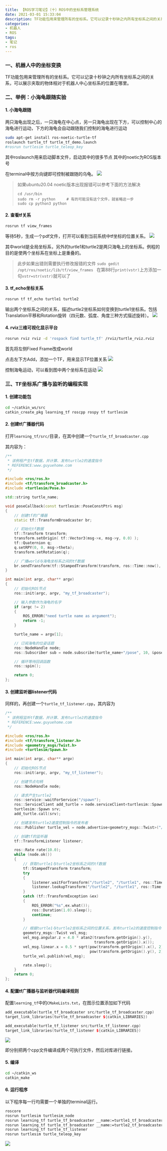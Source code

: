 ```yaml
---
title: 【ROS学习笔记】（十）ROS中的坐标系管理系统
date: 2021-03-01 15:33:04
description: TF功能包用来管理所有的坐标系。它可以记录十秒钟之内所有坐标系之间的关系，可以展示夹取的物体相对于机器人中心坐标系的位置在哪里。
categories:
- 机器人
- ROS
tags:
- 笔记
- ros
---
```


### 一、机器人中的坐标变换

TF功能包用来管理所有的坐标系。它可以记录十秒钟之内所有坐标系之间的关系，可以展示夹取的物体相对于机器人中心坐标系的位置在哪里。

### 二、举例：小海龟跟随实验

#### 1. 小海龟跟随

两只海龟出现之后，一只海龟在中心点，另一只海龟出现在下方，可以控制中心的海龟进行运动，下方的海龟会自动跟随我们控制的海龟进行运动

```bash
sudo apt-get install ros-noetic-turtle-tf
roslaunch turtle_tf turtle_tf_demo.launch
#rosrun turtlesim turtle_teleop_key
```
其中roslaunch用来启动脚本文件，启动其中的很多节点
其中的noetic为ROS版本号

在terminal中按方向键即可控制被跟随的乌龟。
![](https://img-blog.csdnimg.cn/20210301150223793.png?x-oss-process=image/watermark,type_ZmFuZ3poZW5naGVpdGk,shadow_10,text_aHR0cHM6Ly9ibG9nLmNzZG4ubmV0L3dlaXhpbl80NDU0MzQ2Mw==,size_16,color_FFFFFF,t_70)

> 如果ubuntu20.04 noetic版本出现报错可以参考下面的方法解决
> ```
> cd /usr/bin
> sudo rm -r python		# 有的可能没有这个文件，就省略这一步
> sudo cp python3 python
> ```
#### 2. 查看tf关系

```bash
rosrun tf view_frames
```

等待5秒，生成一个pdf文件，打开可以看到当前系统中tf坐标的位置关系。
![](https://img-blog.csdnimg.cn/20210301151603341.png?x-oss-process=image/watermark,type_ZmFuZ3poZW5naGVpdGk,shadow_10,text_aHR0cHM6Ly9ibG9nLmNzZG4ubmV0L3dlaXhpbl80NDU0MzQ2Mw==,size_16,color_FFFFFF,t_70)

其中world是全局坐标系，另外的turtle1和turtle2是两只海龟上的坐标系。例程的目的是使两个坐标系在坐标上是重叠的。

> 此步如果出错则需要执行修改报错的文件
> `sudo gedit /opt/ros/noetic/lib/tf/view_frames `
> 在第88行`print(vstr)`上方添加一句`vstr=str(vstr)`就可以了
#### 3. tf_echo坐标关系

```bash
rosrun tf tf_echo turtle1 turtle2
```

输出两个坐标系之间的关系，描述turtle2坐标系如何变换到turtle1坐标系。包括Translation平移和Rotation旋转（四元数、弧度、角度三种方式描述旋转）。
![](https://img-blog.csdnimg.cn/20210301151641849.png?x-oss-process=image/watermark,type_ZmFuZ3poZW5naGVpdGk,shadow_10,text_aHR0cHM6Ly9ibG9nLmNzZG4ubmV0L3dlaXhpbl80NDU0MzQ2Mw==,size_16,color_FFFFFF,t_70)

#### 4. rviz三维可视化显示平台

```bash
rosrun rviz rviz -d 'rospack find turtle_tf' /rviz/turtle_rviz.rviz
```

首先将左侧Fixed Frame改成world

点击左下方Add，添加一个TF，用来显示TF位置关系
![](https://img-blog.csdnimg.cn/20210301152021546.png?x-oss-process=image/watermark,type_ZmFuZ3poZW5naGVpdGk,shadow_10,text_aHR0cHM6Ly9ibG9nLmNzZG4ubmV0L3dlaXhpbl80NDU0MzQ2Mw==,size_16,color_FFFFFF,t_70)

控制海龟运动，可以看到图中两个坐标系在运动
![](https://img-blog.csdnimg.cn/20210301152153434.png?x-oss-process=image/watermark,type_ZmFuZ3poZW5naGVpdGk,shadow_10,text_aHR0cHM6Ly9ibG9nLmNzZG4ubmV0L3dlaXhpbl80NDU0MzQ2Mw==,size_16,color_FFFFFF,t_70)

### 三、TF坐标系广播与监听的编程实现
#### 1. 创建功能包

```bash
cd ~/catkin_ws/src
catkin_create_pkg learning_tf roscpp rospy tf turtlesim
```

#### 2. 创建tf广播器代码

打开`learning_tf/src/`目录，在其中创建一个`turtle_tf_broadcaster.cpp`

其内容为：

```c++
/**
 * 该例程产生tf数据，并计算、发布turtle2的速度指令
 * REFERENCE:www.guyuehome.com
 */

#include <ros/ros.h>
#include <tf/transform_broadcaster.h>
#include <turtlesim/Pose.h>

std::string turtle_name;

void poseCallback(const turtlesim::PoseConstPtr& msg)
{
	// 创建tf的广播器
	static tf::TransformBroadcaster br;

	// 初始化tf数据
	tf::Transform transform;
	transform.setOrigin( tf::Vector3(msg->x, msg->y, 0.0) );
	tf::Quaternion q;
	q.setRPY(0, 0, msg->theta);
	transform.setRotation(q);

	// 广播world与海龟坐标系之间的tf数据
	br.sendTransform(tf::StampedTransform(transform, ros::Time::now(), "world", turtle_name));
}

int main(int argc, char** argv)
{
    // 初始化ROS节点
	ros::init(argc, argv, "my_tf_broadcaster");

	// 输入参数作为海龟的名字
	if (argc != 2)
	{
		ROS_ERROR("need turtle name as argument"); 
		return -1;
	}

	turtle_name = argv[1];

	// 订阅海龟的位姿话题
	ros::NodeHandle node;
	ros::Subscriber sub = node.subscribe(turtle_name+"/pose", 10, &poseCallback);

    // 循环等待回调函数
	ros::spin();

	return 0;
};
```

#### 3. 创建监听器listener代码

同样的，再创建一个`turtle_tf_listener.cpp`，其内容为

```c++
/**
 * 该例程监听tf数据，并计算、发布turtle2的速度指令
 * REFERENCE:www.guyuehome.com
 */

#include <ros/ros.h>
#include <tf/transform_listener.h>
#include <geometry_msgs/Twist.h>
#include <turtlesim/Spawn.h>

int main(int argc, char** argv)
{
	// 初始化ROS节点
	ros::init(argc, argv, "my_tf_listener");

    // 创建节点句柄
	ros::NodeHandle node;

	// 请求产生turtle2
	ros::service::waitForService("/spawn");
	ros::ServiceClient add_turtle = node.serviceClient<turtlesim::Spawn>("/spawn");
	turtlesim::Spawn srv;
	add_turtle.call(srv);

	// 创建发布turtle2速度控制指令的发布者
	ros::Publisher turtle_vel = node.advertise<geometry_msgs::Twist>("/turtle2/cmd_vel", 10);

	// 创建tf的监听器
	tf::TransformListener listener;

	ros::Rate rate(10.0);
	while (node.ok())
	{
		// 获取turtle1与turtle2坐标系之间的tf数据
		tf::StampedTransform transform;
		try
		{
			listener.waitForTransform("/turtle2", "/turtle1", ros::Time(0), ros::Duration(3.0));
			listener.lookupTransform("/turtle2", "/turtle1", ros::Time(0), transform);
		}
		catch (tf::TransformException &ex) 
		{
			ROS_ERROR("%s",ex.what());
			ros::Duration(1.0).sleep();
			continue;
		}

		// 根据turtle1与turtle2坐标系之间的位置关系，发布turtle2的速度控制指令
		geometry_msgs::Twist vel_msg;
		vel_msg.angular.z = 4.0 * atan2(transform.getOrigin().y(),
				                        transform.getOrigin().x());
		vel_msg.linear.x = 0.5 * sqrt(pow(transform.getOrigin().x(), 2) +
				                      pow(transform.getOrigin().y(), 2));
		turtle_vel.publish(vel_msg);

		rate.sleep();
	}
	return 0;
};
```

#### 4. 配置tf广播器与监听器代码编译规则

配置`learning_tf`中的`CMakeLists.txt`，在图示位置添加如下代码

```c++
add_executable(turtle_tf_broadcaster src/turtle_tf_broadcaster.cpp)
target_link_libraries(turtle_tf_broadcaster ${catkin_LIBRARIES})

add_executable(turtle_tf_listener src/turtle_tf_listener.cpp)
target_link_libraries(turtle_tf_listener ${catkin_LIBRARIES})
```
![](https://img-blog.csdnimg.cn/20210301152515882.png?x-oss-process=image/watermark,type_ZmFuZ3poZW5naGVpdGk,shadow_10,text_aHR0cHM6Ly9ibG9nLmNzZG4ubmV0L3dlaXhpbl80NDU0MzQ2Mw==,size_16,color_FFFFFF,t_70)

即分别把两个cpp文件编译成两个可执行文件，然后对库进行链接。

#### 5. 编译

```bash
cd ~/catkin_ws
catkin_make
```

#### 6. 运行程序

以下程序每一行均需要一个单独的terminal运行。

```bash
roscore
rosrun turtlesim turtlesim_node
rosrun learning_tf turtle_tf_broadcaster __name:=turtle1_tf_broadcaster /turtle1
rosrun learning_tf turtle_tf_broadcaster __name:=turtle2_tf_broadcaster /turtle2
rosrun learning_tf turtle_tf_listener
rosrun turtlesim turtle_teleop_key
```

![](https://img-blog.csdnimg.cn/20210301153221708.png?x-oss-process=image/watermark,type_ZmFuZ3poZW5naGVpdGk,shadow_10,text_aHR0cHM6Ly9ibG9nLmNzZG4ubmV0L3dlaXhpbl80NDU0MzQ2Mw==,size_16,color_FFFFFF,t_70)
